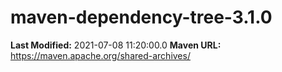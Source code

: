 # maven-dependency-tree-3.1.0

**Last Modified:** 2021-07-08 11:20:00.0
**Maven URL:** https://maven.apache.org/shared-archives/
